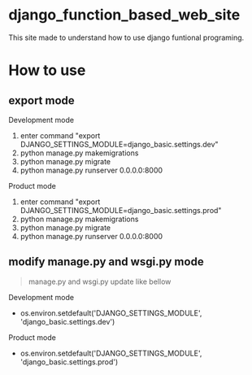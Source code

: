 # django_function_based_web_site
This site made to understand how to use django funtional programing.

# How to use
## export mode

Development mode
1. enter command "export DJANGO_SETTINGS_MODULE=django_basic.settings.dev"
2. python manage.py makemigrations
3. python manage.py migrate
4. python manage.py runserver 0.0.0.0:8000

Product mode
1. enter command "export DJANGO_SETTINGS_MODULE=django_basic.settings.prod"
2. python manage.py makemigrations
3. python manage.py migrate
4. python manage.py runserver 0.0.0.0:8000

## modify manage.py and wsgi.py mode
> manage.py and wsgi.py update like bellow

Development mode    
- os.environ.setdefault('DJANGO_SETTINGS_MODULE', 'django_basic.settings.dev')    


Product mode
-  os.environ.setdefault('DJANGO_SETTINGS_MODULE', 'django_basic.settings.prod')